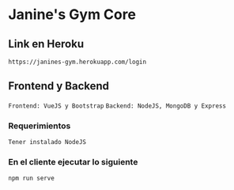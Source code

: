 # Janine's Gym Core

## Link en Heroku
```
https://janines-gym.herokuapp.com/login
```

## Frontend y Backend

```Frontend: VueJS y Bootstrap```
```Backend: NodeJS, MongoDB y Express```


### Requerimientos

```
Tener instalado NodeJS
```

### En el cliente ejecutar lo siguiente

```
npm run serve
```
